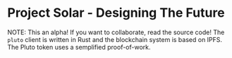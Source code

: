 # Project Solar - Designing The Future

NOTE: This an alpha! If you want to collaborate, read the source code! The `pluto` client is written in Rust and the blockchain system is based on IPFS. The Pluto token uses a semplified proof-of-work.
